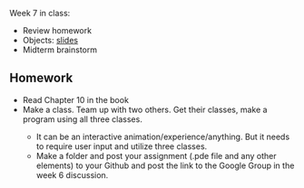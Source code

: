 Week 7 in class:
<ul>
<li>Review homework</li>
<li>Objects: <a href="https://docs.google.com/presentation/d/1bRluCeYgGR8xcJHwB8EwCtLfkK3vU5FpxUNNXQpvib4/edit#slide=id.p">slides</a></li>
<li>Midterm brainstorm</li>
</ul>

<h2>Homework</h2>
<ul>
<li>Read Chapter 10 in the book</li>
<li>Make a class. Team up with two others. Get their classes, make a program using all three classes.</li>
<ul>
<li>It can be an interactive animation/experience/anything. But it needs to require user input and utilize three classes. </li>
<li>Make a folder and post your assignment (.pde file and any other elements) to your Github and post the link to the Google Group in the week 6 discussion. </li>
</ul>
</ul>

